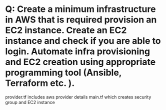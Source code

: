 # Q: Create a minimum infrastructure in AWS that is required provision an EC2 instance. Create an EC2 instance and check if you are able to login. Automate infra provisioning and EC2 creation using appropriate programming tool (Ansible, Terraform etc. ).

provider.tf includes aws provider details
main.tf which creates security group and EC2 instance
